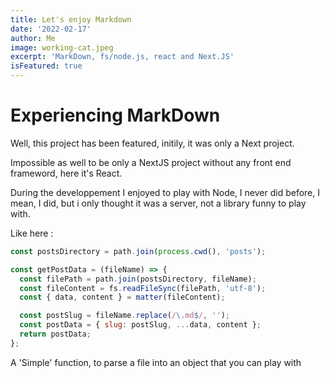 ```yaml
---
title: Let's enjoy Markdown
date: '2022-02-17'
author: Me
image: working-cat.jpeg
excerpt: 'MarkDown, fs/node.js, react and Next.JS'
isFeatured: true
---
```


# Experiencing MarkDown

Well, this project has been featured, initily, it was only a Next project.

Impossible as well to be only a NextJS project without any front end frameword, here it's React.

During the developpement I enjoyed to play with Node, I never did before, I mean, I did, but i only thought it was a server, not a library funny to play with.

Like here :

```js
const postsDirectory = path.join(process.cwd(), 'posts');

const getPostData = (fileName) => {
  const filePath = path.join(postsDirectory, fileName);
  const fileContent = fs.readFileSync(filePath, 'utf-8');
  const { data, content } = matter(fileContent);

  const postSlug = fileName.replace(/\.md$/, '');
  const postData = { slug: postSlug, ...data, content };
  return postData;
};
```

A 'Simple' function, to parse a file into an object that you can play with
